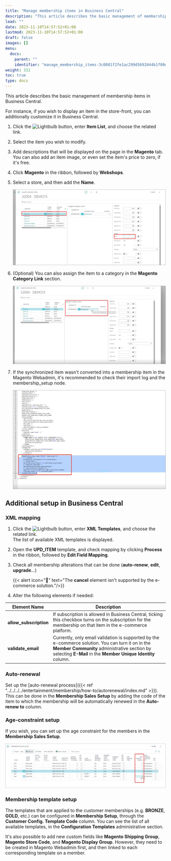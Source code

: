 ```yaml
---
title: "Manage membership items in Business Central"
description: "This article describes the basic management of membership items in Business Central."
lead: ""
date: 2023-11-10T14:57:52+01:00
lastmod: 2023-11-10T14:57:52+01:00
draft: false
images: []
menu:
  docs:
    parent: ""
    identifier: "manage_membership_items-3c0081f2fe1ac299d5692644b1f00d8a"
weight: 311
toc: true
type: docs
---
```


This article describes the basic management of membership items in Business Central.

For instance, if you wish to display an item in the store-front, you can additionally customize it in Business Central. 

1. Click the ![Lightbulb](Lightbulb_icon.PNG) button, enter **Item List**, and choose the related link.     
2. Select the item you wish to modify.
3. Add descriptions that will be displayed on the page in the **Magento** tab.       
   You can also add an item image, or even set the item's price to zero, if it's free.    
4. Click **Magento** in the ribbon, followed by **Webshops**.
5. Select a store, and then add the **Name**.
   
    ![translations](Images/translations.PNG)

6. (Optional) You can also assign the item to a category in the **Magento Category Link** section.

   ![assign_category](Images/assign_category.PNG)

7. If the synchronized item wasn't converted into a membership item in the Magento Webadmin, it's recommended to check their import log and the membership_setup node.

   ![membership_setup_node](Images/membership_setup_node.PNG)

## Additional setup in Business Central

### XML mapping

1. Click the ![Lightbulb](Lightbulb_icon.PNG) button, enter **XML Templates**, and choose the related link.       
   The list of available XML templates is displayed.
2. Open the **UPD_ITEM** template, and check mapping by clicking **Process** in the ribbon, followed by **Edit Field Mapping**.
3. Check all membership alterations that can be done (**auto-renew**, **edit**, **upgrade**...)     

      {{< alert icon="📝" text="The <b>cancel</b> element isn't supported by the e-commerce solution."/>}}

4. Alter the following elements if needed: 

| Element Name      | Description |
| ----------- | ----------- |
| **allow_subscription** | If subscription is allowed in Business Central, ticking this checkbox turns on the subscription for the membership on that item in the e-commerce platform. | 
| **validate_email** | Currently, only email validation is supported by the e-commerce solution. You can turn it on in the **Member Community** administrative section by selecting **E-Mail** in the **Member Unique Identity** column. | 

### Auto-renewal

Set up the [auto-renewal process]({{< ref "../../../../entertainment/membership/how-to/autorenewal/index.md" >}}).    
   This can be done in the **Membership Sales Setup** by adding the code of the item to which the membership will be automatically renewed in the **Auto-renew to** column.

### Age-constraint setup

If you wish, you can set up the age constraint for the members in the **Membership Sales Setup**.

   ![age_constraint](Images/age_constraint.PNG)

### Membership template setup

The templates that are applied to the customer memberships (e.g. **BRONZE**, **GOLD**, etc.) can be configured in **Membership Setup**, through the **Customer Config. Template Code** column. You can see the list of all available templates, in the **Configuration Templates** administrative section.

It's also possible to add new custom fields like **Magento Shipping Group**, **Magento Store Code**, and **Magento Display Group**. However, they need to be created in Magento Webadmin first, and then linked to each corresponding template on a member. 